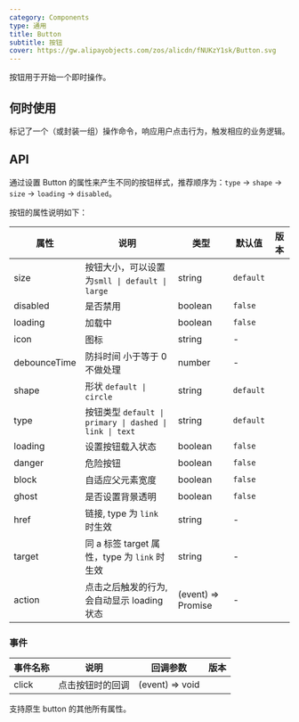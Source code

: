 ```yaml
---
category: Components
type: 通用
title: Button
subtitle: 按钮
cover: https://gw.alipayobjects.com/zos/alicdn/fNUKzY1sk/Button.svg
---
```


按钮用于开始一个即时操作。

## 何时使用

标记了一个（或封装一组）操作命令，响应用户点击行为，触发相应的业务逻辑。

## API

通过设置 Button 的属性来产生不同的按钮样式，推荐顺序为：`type` -> `shape` -> `size` -> `loading` -> `disabled`。

按钮的属性说明如下：

| 属性         | 说明                                                    | 类型               | 默认值    | 版本 |
| ------------ | ------------------------------------------------------- | ------------------ | --------- | ---- |
| size         | 按钮大小，可以设置为`smll \| default \| large`          | string             | `default` |      |
| disabled     | 是否禁用                                                | boolean            | `false`   |      |
| loading      | 加载中                                                  | boolean            | `false`   |      |
| icon         | 图标                                                    | string             | -         |      |
| debounceTime | 防抖时间 小于等于 0 不做处理                            | number             | -         |      |
| shape        | 形状 `default \| circle`                                | string             | `default` |      |
| type         | 按钮类型 `default \| primary \| dashed \| link \| text` | string             | `default` |      |
| loading      | 设置按钮载入状态                                        | boolean            | `false`   |      |
| danger       | 危险按钮                                                | boolean            | `false`   |      |
| block        | 自适应父元素宽度                                        | boolean            | `false`   |      |
| ghost        | 是否设置背景透明                                        | boolean            | `false`   |      |
| href         | 链接, type 为 `link` 时生效                             | string             | -         |      |
| target       | 同 a 标签 target 属性，type 为 `link` 时生效            | string             | -         |      |
| action       | 点击之后触发的行为,会自动显示 loading 状态              | (event) => Promise | -         |      |

### 事件

| 事件名称 | 说明             | 回调参数        | 版本 |
| -------- | ---------------- | --------------- | ---- |
| click    | 点击按钮时的回调 | (event) => void |      |

支持原生 button 的其他所有属性。
